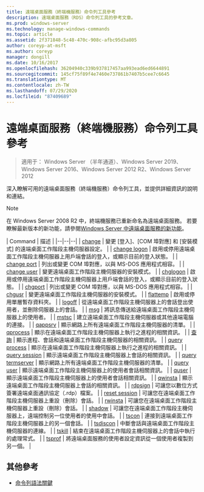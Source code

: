 ```yaml
---
title: 遠端桌面服務（終端機服務）命令列工具參考
description: 遠端桌面服務（RDS）命令列工具的參考文章。
ms.prod: windows-server
ms.technology: manage-windows-commands
ms.topic: article
ms.assetid: 2f371848-5c48-470c-908c-afbc95d3a805
author: coreyp-at-msft
ms.author: coreyp
manager: dongill
ms.date: 10/16/2017
ms.openlocfilehash: 36204940c339b937817457aa993ead6ed6644891
ms.sourcegitcommit: 145cf75f89f4e7460e737861b7407b5cee7c6645
ms.translationtype: MT
ms.contentlocale: zh-TW
ms.lasthandoff: 07/29/2020
ms.locfileid: "87409689"
---
```

# <a name="remote-desktop-services-terminal-services-command-line-tools-reference"></a>遠端桌面服務（終端機服務）命令列工具參考

> 適用于： Windows Server （半年通道）、Windows Server 2019、Windows Server 2016、Windows Server 2012 R2、Windows Server 2012

深入瞭解可用的遠端桌面服務（終端機服務）命令列工具，並提供詳細資訊的說明和連結。

> [!NOTE]
> 在 Windows Server 2008 R2 中，終端機服務已重新命名為遠端桌面服務。 若要瞭解最新版本的新功能，請參閱[Windows Server 中遠端桌面服務的新功能](/previous-versions/windows/it-pro/windows-server-2012-r2-and-2012/dn283323(v=ws.11))。

| Command | 描述 |
|--|--|--|
| [change](change.md) | 變更 [登入]、[COM 埠對應] 和 [安裝模式] 的遠端桌面工作階段主機伺服器設定。 |
| [change logon](change-logon.md) | 啟用或停用遠端桌面工作階段主機伺服器上用戶端會話的登入，或顯示目前的登入狀態。 |
| [change port](change-port.md) | 列出或變更 COM 埠對應，以與 MS-DOS 應用程式相容。 |
| [change user](change-user.md) | 變更遠端桌面工作階段主機伺服器的安裝模式。 |
| [chglogon](chglogon.md) | 啟用或停用遠端桌面工作階段主機伺服器上用戶端會話的登入，或顯示目前的登入狀態。 |
| [chgport](chgport.md) | 列出或變更 COM 埠對應，以與 MS-DOS 應用程式相容。 |
| [chgusr](chgusr.md) | 變更遠端桌面工作階段主機伺服器的安裝模式。 |
| [flattemp](flattemp.md) | 啟用或停用單層暫存資料夾。 |
| [logoff](logoff.md) | 從遠端桌面工作階段主機伺服器上的會話登出使用者，並刪除伺服器上的會話。 |
| [msg](msg.md) | 將訊息傳送給遠端桌面工作階段主機伺服器上的使用者。 |
| [mstsc](mstsc.md) | 建立遠端桌面工作階段主機伺服器或其他遠端電腦的連接。 |
| [qappsrv](qappsrv.md) | 顯示網路上所有遠端桌面工作階段主機伺服器的清單。 |
| [qprocess](qprocess.md) | 顯示在遠端桌面工作階段主機伺服器上執行之進程的相關資訊。 |
| [查詢](query.md) | 顯示進程、會話和遠端桌面工作階段主機伺服器的相關資訊。 |
| [query process](query-process.md) | 顯示在遠端桌面工作階段主機伺服器上執行之進程的相關資訊。 |
| [query session](query-session.md) | 顯示遠端桌面工作階段主機伺服器上會話的相關資訊。 |
| [query termserver](query-termserver.md) | 顯示網路上所有遠端桌面工作階段主機伺服器的清單。 |
| [query user](query-user.md) | 顯示遠端桌面工作階段主機伺服器上的使用者會話相關資訊。 |
| [quser](quser.md) | 顯示遠端桌面工作階段主機伺服器上的使用者會話相關資訊。 |
| [qwinsta](qwinsta.md) | 顯示遠端桌面工作階段主機伺服器上會話的相關資訊。 |
| [rdpsign](rdpsign.md) | 可讓您以數位方式簽署遠端桌面通訊協定（.rdp）檔案。 |
| [reset session](reset-session.md) | 可讓您在遠端桌面工作階段主機伺服器上重設（刪除）會話。 |
| [rwinsta](rwinsta.md) | 可讓您在遠端桌面工作階段主機伺服器上重設（刪除）會話。 |
| [shadow](shadow.md) | 可讓您在遠端桌面工作階段主機伺服器上，遠端控制另一位使用者的使用中會話。 |
| [tscon](tscon.md) | 連接到遠端桌面工作階段主機伺服器上的另一個會話。 |
| [tsdiscon](tsdiscon.md) | 中斷會話與遠端桌面工作階段主機伺服器的連線。 |
| [tskill](tskill.md) | 結束在遠端桌面工作階段主機伺服器上的會話中執行的處理常式。 |
| [tsprof](tsprof.md) | 將遠端桌面服務的使用者設定資訊從一個使用者複製到另一個。 |

## <a name="additional-references"></a>其他參考

- [命令列語法關鍵](command-line-syntax-key.md)